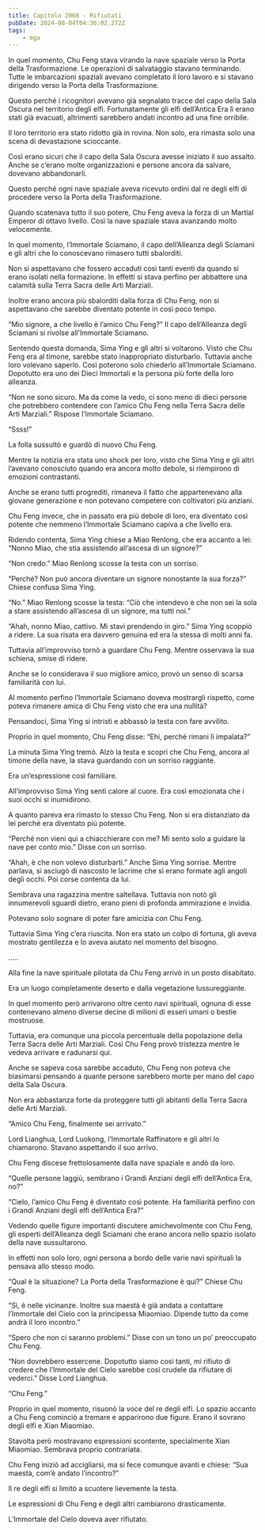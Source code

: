 ```yaml
---
title: Capitolo 2060 - Rifiutati
pubDate: 2024-08-04T04:36:02.272Z
tags:
    - mga
---
```



In quel momento, Chu Feng stava virando la nave spaziale verso la Porta della Trasformazione. Le operazioni di salvataggio stavano terminando. Tutte le imbarcazioni spaziali avevano completato il loro lavoro e si stavano dirigendo verso la Porta della Trasformazione.

Questo perché i ricognitori avevano già segnalato tracce del capo della Sala Oscura nel territorio degli elfi. Fortunatamente gli elfi dell’Antica Era lì erano stati già evacuati, altrimenti sarebbero andati incontro ad una fine orribile.

Il loro territorio era stato ridotto già in rovina. Non solo, era rimasta solo una scena di devastazione scioccante.

Così erano sicuri che il capo della Sala Oscura avesse iniziato il suo assalto. Anche se c’erano molte organizzazioni e persone ancora da salvare, dovevano abbandonarli.

Questo perché ogni nave spaziale aveva ricevuto ordini dal re degli elfi di procedere verso la Porta della Trasformazione.

Quando scatenava tutto il suo potere, Chu Feng aveva la forza di un Martial Emperor di ottavo livello. Così la nave spaziale stava avanzando molto velocemente.

In quel momento, l’Immortale Sciamano, il capo dell’Alleanza degli Sciamani e gli altri che lo conoscevano rimasero tutti sbalorditi.

Non si aspettavano che fossero accaduti così tanti eventi da quando si erano isolati nella formazione. In effetti si stava perfino per abbattere una calamità sulla Terra Sacra delle Arti Marziali.

Inoltre erano ancora più sbalorditi dalla forza di Chu Feng, non si aspettavano che sarebbe diventato potente in così poco tempo.

“Mio signore, a che livello è l’amico Chu Feng?” Il capo dell’Alleanza degli Sciamani si rivolse all’Immortale Sciamano.

Sentendo questa domanda, Sima Ying e gli altri si voltarono. Visto che Chu Feng era al timone, sarebbe stato inappropriato disturbarlo. Tuttavia anche loro volevano saperlo. Così poterono solo chiederlo all’Immortale Sciamano. Dopotutto era uno dei Dieci Immortali e la persona più forte della loro alleanza.

“Non ne sono sicuro. Ma da come la vedo, ci sono meno di dieci persone che potrebbero contendere con l’amico Chu Feng nella Terra Sacra delle Arti Marziali.” Rispose l’Immortale Sciamano.

“Ssss!”

La folla sussultò e guardò di nuovo Chu Feng.

Mentre la notizia era stata uno shock per loro, visto che Sima Ying e gli altri l’avevano conosciuto quando era ancora molto debole, si riempirono di emozioni contrastanti.

Anche se erano tutti progrediti, rimaneva il fatto che appartenevano alla giovane generazione e non potevano competere con coltivatori più anziani.

Chu Feng invece, che in passato era più debole di loro, era diventato così potente che nemmeno l’Immortale Sciamano capiva a che livello era.

Ridendo contenta, Sima Ying chiese a Miao Renlong, che era accanto a lei: “Nonno Miao, che stia assistendo all’ascesa di un signore?”

“Non credo.” Miao Renlong scosse la testa con un sorriso.

“Perché? Non può ancora diventare un signore nonostante la sua forza?” Chiese confusa Sima Ying.

“No.” Miao Renlong scosse la testa: “Ciò che intendevo è che non sei la sola a stare assistendo all’ascesa di un signore, ma tutti noi.”

“Ahah, nonno Miao, cattivo. Mi stavi prendendo in giro.” Sima Ying scoppiò a ridere. La sua risata era davvero genuina ed era la stessa di molti anni fa.

Tuttavia all’improvviso tornò a guardare Chu Feng. Mentre osservava la sua schiena, smise di ridere.

Anche se lo considerava il suo migliore amico, provò un senso di scarsa familiarità con lui.

Al momento perfino l’Immortale Sciamano doveva mostrargli rispetto, come poteva rimanere amica di Chu Feng visto che era una nullità?

Pensandoci, Sima Ying si intristì e abbassò la testa con fare avvilito.

Proprio in quel momento, Chu Feng disse: “Ehi, perché rimani lì impalata?”

La minuta Sima Ying tremò. Alzò la testa e scoprì che Chu Feng, ancora al timone della nave, la stava guardando con un sorriso raggiante.

Era un’espressione così familiare.

All’improvviso Sima Ying sentì calore al cuore. Era così emozionata che i suoi occhi si inumidirono.

A quanto pareva era rimasto lo stesso Chu Feng. Non si era distanziato da lei perché era diventato più potente.

“Perché non vieni qui a chiacchierare con me? Mi sento solo a guidare la nave per conto mio.” Disse con un sorriso.

“Ahah, è che non volevo disturbarti.” Anche Sima Ying sorrise. Mentre parlava, si asciugò di nascosto le lacrime che si erano formate agli angoli degli occhi. Poi corse contenta da lui.

Sembrava una ragazzina mentre saltellava. Tuttavia non notò gli innumerevoli sguardi dietro, erano pieni di profonda ammirazione e invidia.

Potevano solo sognare di poter fare amicizia con Chu Feng.

Tuttavia Sima Ying c’era riuscita. Non era stato un colpo di fortuna, gli aveva mostrato gentilezza e lo aveva aiutato nel momento del bisogno.

…..

Alla fine la nave spirituale pilotata da Chu Feng arrivò in un posto disabitato.

Era un luogo completamente deserto e dalla vegetazione lussureggiante.

In quel momento però arrivarono oltre cento navi spirituali, ognuna di esse contenevano almeno diverse decine di milioni di esseri umani o bestie mostruose.

Tuttavia, era comunque una piccola percentuale della popolazione della Terra Sacra delle Arti Marziali. Così Chu Feng provò tristezza mentre le vedeva arrivare e radunarsi qui.

Anche se sapeva cosa sarebbe accaduto, Chu Feng non poteva che biasimarsi pensando a quante persone sarebbero morte per mano del capo della Sala Oscura.

Non era abbastanza forte da proteggere tutti gli abitanti della Terra Sacra delle Arti Marziali.

“Amico Chu Feng, finalmente sei arrivato.”

Lord Lianghua, Lord Luokong, l’Immortale Raffinatore e gli altri lo chiamarono. Stavano aspettando il suo arrivo.

Chu Feng discese frettolosamente dalla nave spaziale e andò da loro.

“Quelle persone laggiù, sembrano i Grandi Anziani degli elfi dell’Antica Era, no?”

“Cielo, l’amico Chu Feng è diventato così potente. Ha familiarità perfino con i Grandi Anziani degli elfi dell’Antica Era?”

Vedendo quelle figure importanti discutere amichevolmente con Chu Feng, gli esperti dell’Alleanza degli Sciamani che erano ancora nello spazio isolato della nave sussultarono.

In effetti non solo loro, ogni persona a bordo delle varie navi spirituali la pensava allo stesso modo.

“Qual è la situazione? La Porta della Trasformazione è qui?” Chiese Chu Feng.

“Sì, è nelle vicinanze. Inoltre sua maestà è già andata a contattare l’Immortale del Cielo con la principessa Miaomiao. Dipende tutto da come andrà il loro incontro.”

“Spero che non ci saranno problemi.” Disse con un tono un po’ preoccupato Chu Feng.

“Non dovrebbero essercene. Dopotutto siamo così tanti, mi rifiuto di credere che l’Immortale del Cielo sarebbe così crudele da rifiutare di vederci.” Disse Lord Lianghua.

“Chu Feng.”

Proprio in quel momento, risuonò la voce del re degli elfi. Lo spazio accanto a Chu Feng cominciò a tremare e apparirono due figure. Erano il sovrano degli elfi e Xian Miaomiao.

Stavolta però mostravano espressioni scontente, specialmente Xian Miaomiao. Sembrava proprio contrariata.

Chu Feng iniziò ad accigliarsi, ma si fece comunque avanti e chiese: “Sua maestà, com’è andato l’incontro?”

Il re degli elfi si limitò a scuotere lievemente la testa.

Le espressioni di Chu Feng e degli altri cambiarono drasticamente.

L’Immortale del Cielo doveva aver rifiutato.


